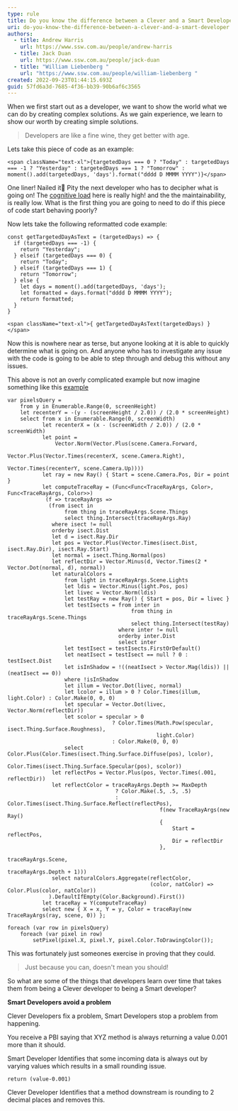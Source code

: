 ```yaml
---
type: rule
title: Do you know the difference between a Clever and a Smart Developer?
uri: do-you-know-the-difference-between-a-clever-and-a-smart-developer
authors:
  - title: Andrew Harris
    url: https://www.ssw.com.au/people/andrew-harris
  - title: Jack Duan
    url: https://www.ssw.com.au/people/jack-duan
  - title: "William Liebenberg "
    url: "https://www.ssw.com.au/people/william-liebenberg "
created: 2022-09-23T01:44:15.693Z
guid: 57fd6a3d-7685-4f36-bb39-90b6af6c3565
---
```

When we first start out as a developer, we want to show the world what we can do by creating complex solutions. As we gain experience, we learn to show our worth by creating simple solutions.

> Developers are like a fine wine, they get better with age. 

<!--endintro-->

Lets take this piece of code as an example:
```
<span className="text-xl">{targetedDays === 0 ? "Today" : targetedDays === -1 ? "Yesterday" : targetedDays === 1 ? "Tomorrow" : moment().add(targetedDays, 'days').format("dddd D MMMM YYYY")}</span>
```
One liner! Nailed it🥳 Pity the next developer who has to decipher what is going on! The [cognitive load](https://en.wikipedia.org/wiki/Cognitive_load) here is really high! and the the maintainability, is really low. What is the first thing you are going to need to do if this piece of code start behaving poorly?


Now lets take the following reformatted code example:
```
const getTargetedDayAsText = (targetedDays) => {
  if (targetedDays === -1) {
    return "Yesterday";
  } elseif (targetedDays === 0) {
    return "Today";
  } elseif (targetedDays === 1) {
    return "Tomorrow";
  } else {
    let days = moment().add(targetedDays, 'days');
    let formatted = days.format("dddd D MMMM YYYY");
    return formatted;
  }
}

<span className="text-xl">{ getTargetedDayAsText(targetedDays) }</span>
```
Now this is nowhere near as terse, but anyone looking at it is able to quickly determine what is going on. And anyone who has to investigate any issue with the code is going to be able to step through and debug this without any issues.


This above is not an overly complicated example but now imagine something like this [example](https://learn.microsoft.com/en-us/archive/blogs/lukeh/taking-linq-to-objects-to-extremes-a-fully-linqified-raytracer)
```
var pixelsQuery =
    from y in Enumerable.Range(0, screenHeight)
    let recenterY = -(y - (screenHeight / 2.0)) / (2.0 * screenHeight)
    select from x in Enumerable.Range(0, screenWidth)
           let recenterX = (x - (screenWidth / 2.0)) / (2.0 * screenWidth)
           let point =
               Vector.Norm(Vector.Plus(scene.Camera.Forward,
                                       Vector.Plus(Vector.Times(recenterX, scene.Camera.Right),
                                                   Vector.Times(recenterY, scene.Camera.Up))))
           let ray = new Ray() { Start = scene.Camera.Pos, Dir = point }
           let computeTraceRay = (Func<Func<TraceRayArgs, Color>, Func<TraceRayArgs, Color>>)
            (f => traceRayArgs =>
             (from isect in
                  from thing in traceRayArgs.Scene.Things
                  select thing.Intersect(traceRayArgs.Ray)
              where isect != null
              orderby isect.Dist
              let d = isect.Ray.Dir
              let pos = Vector.Plus(Vector.Times(isect.Dist, isect.Ray.Dir), isect.Ray.Start)
              let normal = isect.Thing.Normal(pos)
              let reflectDir = Vector.Minus(d, Vector.Times(2 * Vector.Dot(normal, d), normal))
              let naturalColors =
                  from light in traceRayArgs.Scene.Lights
                  let ldis = Vector.Minus(light.Pos, pos)
                  let livec = Vector.Norm(ldis)
                  let testRay = new Ray() { Start = pos, Dir = livec }
                  let testIsects = from inter in
                                       from thing in traceRayArgs.Scene.Things
                                       select thing.Intersect(testRay)
                                   where inter != null
                                   orderby inter.Dist
                                   select inter
                  let testIsect = testIsects.FirstOrDefault()
                  let neatIsect = testIsect == null ? 0 : testIsect.Dist
                  let isInShadow = !((neatIsect > Vector.Mag(ldis)) || (neatIsect == 0))
                  where !isInShadow
                  let illum = Vector.Dot(livec, normal)
                  let lcolor = illum > 0 ? Color.Times(illum, light.Color) : Color.Make(0, 0, 0)
                  let specular = Vector.Dot(livec, Vector.Norm(reflectDir))
                  let scolor = specular > 0
                                 ? Color.Times(Math.Pow(specular, isect.Thing.Surface.Roughness),
                                               light.Color)
                                 : Color.Make(0, 0, 0)
                  select Color.Plus(Color.Times(isect.Thing.Surface.Diffuse(pos), lcolor),
                                    Color.Times(isect.Thing.Surface.Specular(pos), scolor))
              let reflectPos = Vector.Plus(pos, Vector.Times(.001, reflectDir))
              let reflectColor = traceRayArgs.Depth >= MaxDepth
                                  ? Color.Make(.5, .5, .5)
                                  : Color.Times(isect.Thing.Surface.Reflect(reflectPos),
                                                f(new TraceRayArgs(new Ray()
                                                {
                                                    Start = reflectPos,
                                                    Dir = reflectDir
                                                },
                                                                   traceRayArgs.Scene,
                                                                   traceRayArgs.Depth + 1)))
              select naturalColors.Aggregate(reflectColor,
                                             (color, natColor) => Color.Plus(color, natColor))
             ).DefaultIfEmpty(Color.Background).First())
           let traceRay = Y(computeTraceRay)
           select new { X = x, Y = y, Color = traceRay(new TraceRayArgs(ray, scene, 0)) };

foreach (var row in pixelsQuery)
    foreach (var pixel in row)
        setPixel(pixel.X, pixel.Y, pixel.Color.ToDrawingColor());
```
This was fortunately just someones exercise in proving that they could. 
> Just because you can, doesn't mean you should!

So what are some of the things that developers learn over time that takes them from being a Clever developer to being a Smart developer?

**Smart Developers avoid a problem**

Clever Developers fix a problem, Smart Developers stop a problem from happening. 

You receive a PBI saying that XYZ method is always returning a value 0.001 more than it should. 

Smart Developer
Identifies that some incoming data is always out by varying values which results in a small rounding issue. 

``` 
return (value-0.001) 
```

Clever Developer
Identifies that a method downstream is rounding to 2 decimal places and removes this. 

